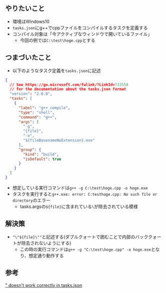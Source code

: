 ## やりたいこと
- 環境はWindows10
- `tasks.json`にg++でcppファイルをコンパイルするタスクを定義する
- コンパイル対象は「今アクティブなウィンドウで開いているファイル」
  - 今回の例では`C:\test\hoge.cpp`とする

## つまづいたこと
- 以下のようなタスク定義を`tasks.json`に記述
```json:tasks.json
{
  // See https://go.microsoft.com/fwlink/?LinkId=733558
  // for the documentation about the tasks.json format
  "version": "2.0.0",
  "tasks": [
    {
      "label": "g++ compile",
      "type": "shell",
      "command": "g++",
      "args": [
        "-g",
        "{file}",
        "-o",
        "${fileBasenameNoExtension}.exe"
      ],
      "group": {
        "kind": "build",
        "isDefault": true
      }
    }
  ]
}
```
- 想定している実行コマンドは`g++ -g C:\test\hoge.cpp -o hoge.exe`
- タスクを実行すると`g++.exe: error: C:testhoge.cpp: No such file or directory`のエラー
  - tasks.argsの`${file}`に含まれている`\`が除去されている模様

## 解決策
- `"\"${file}\""`と記述する(ダブルクォートで囲むことで内部のバッククォートが除去されないようにする)
  - この時の実行コマンドは`g++ -g "C:\test\hoge.cpp" -o hoge.exe`となり、想定通り動作する

## 参考
[\" doesn't work correctly in tasks.json](https://github.com/microsoft/vscode/issues/31722)